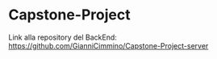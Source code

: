 # Capstone-Project

Link alla repository del BackEnd: https://github.com/GianniCimmino/Capstone-Project-server
